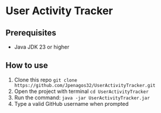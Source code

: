 # User Activity Tracker

## Prerequisites

- Java JDK 23 or higher

## How to use

1. Clone this repo `git clone https://github.com/Jpenagos32/UserActivityTracker.git`
2. Open the project with terminal `cd UserActivityTracker`
3. Run the command: `java -jar UserActivityTracker.jar`
4. Type a valid GitHub username when prompted